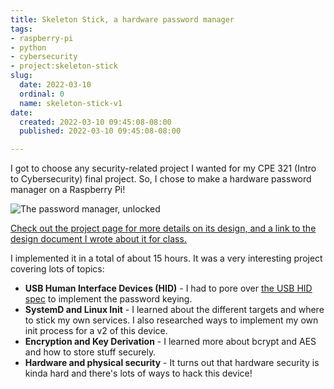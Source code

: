 ```yaml
---
title: Skeleton Stick, a hardware password manager
tags:
- raspberry-pi
- python
- cybersecurity
- project:skeleton-stick
slug:
  date: 2022-03-10
  ordinal: 0
  name: skeleton-stick-v1
date:
  created: 2022-03-10 09:45:08-08:00
  published: 2022-03-10 09:45:08-08:00

---
```


I got to choose any security-related project I wanted for my CPE 321 (Intro to
Cybersecurity) final project. So, I chose to make a hardware password manager on
a Raspberry Pi!

![The password manager, unlocked](/_/projects/unlocked.jpg)

<!-- excerpt -->

[Check out the project page for more details on its design, and a link to the design document I wrote about it for class.](/projects/skeleton-stick)

I implemented it in a total of about 15 hours. It was a very interesting project
covering lots of topics:

- **USB Human Interface Devices (HID)** - I had to pore over
  [the USB HID spec](https://usb.org/sites/default/files/hut1_3_0.pdf) to
  implement the password keying.
- **SystemD and Linux Init** - I learned about the different targets and where
  to stick my own services. I also researched ways to implement my own init
  process for a v2 of this device.
- **Encryption and Key Derivation** - I learned more about bcrypt and AES and
  how to store stuff securely.
- **Hardware and physical security** - It turns out that hardware security is
  kinda hard and there's lots of ways to hack this device!